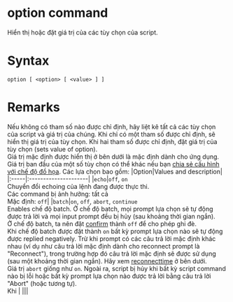 # option command
Hiển thị hoặc đặt giá trị của các tùy chọn của script.
# Syntax
```
option [ <option> [ <value> ] ]
```
# Remarks
Nếu không có tham số nào được chỉ định, hãy liệt kê tất cả các tùy chọn của script và giá trị của chúng. Khi chỉ có một tham số được chỉ định, sẽ hiển thị giá trị của tùy chọn. Khi hai tham số được chỉ định, đặt giá trị của tùy chọn (sets value of option).<br>
Giá trị mặc định được hiển thị ở bên dưới là mặc định dành cho ứng dụng. Giá trị ban đầu của một số tùy chọn có thể khác nếu bạn [chia sẻ cấu hình với chế độ đồ họa](https://winscp.net/eng/docs/scripting#configuration).
Các lựa chọn bao gồm:
|Option|Values and description|
|:-----|:---------------------|
|`echo`|`off`, `on`<br>Chuyển đổi echoing của lệnh đang được thực thi.<br>Các command bị ảnh hưởng: tất cả<br> Mặc định: `off`|
|`batch`|`on`, `off`, `abort`, `continue`<br>Enables chế độ batch. Ở chế độ batch, mọi prompt lựa chọn sẽ tự động được trả lời và mọi input prompt đều bị hủy (sau khoảng thời gian ngắn).<br> Ở chế độ batch, ta nên đặt [confirm](https://winscp.net/eng/docs/scriptcommand_option#confirm) thành `off` để cho phép ghi đè.<br> Khi chế độ batch được đặt thành `on` bất kỳ prompt lựa chọn nào sẽ tự động được replied negatively. Trừ khi prompt có các câu trả lời mặc định khác nhau (ví dụ như câu trả lời mặc định dành cho reconnect prompt là "Reconnect"), trong trường hợp đó câu trả lời mặc định sẽ được sử dụng (sau một khoảng thời gian ngắn). Hãy xem [reconnecttime](https://winscp.net/eng/docs/scriptcommand_option#reconnecttime) ở bên dưới.<br>Giá trị `abort` giống như `on`. Ngoài ra, script bị hủy khi bất kỳ script command nào bị lỗi hoặc bất kỳ prompt lựa chọn nào được trả lời bằng câu trả lời "Abort" (hoặc tương tự).<br> Khi |
|||

